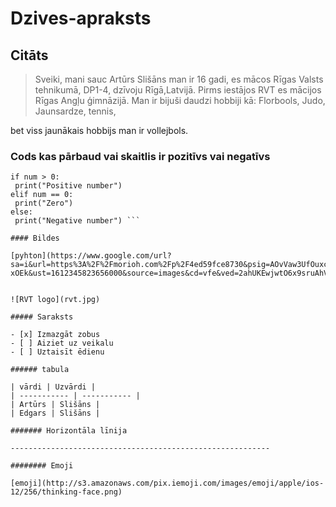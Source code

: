# Dzives-apraksts

## Citāts

 > Sveiki, mani sauc Artūrs Slišāns man ir 16 gadi, es mācos Rīgas Valsts tehnikumā, DP1-4, dzīvoju Rīgā,Latvijā. Pirms iestājos RVT es mācijos Rīgas Angļu ģimnāzijā. Man ir bijuši daudzi hobbiji kā: Florbools, Judo, Jaunsardze, tennis,
 
  bet viss jaunākais hobbijs man ir vollejbols.

### Cods kas pārbaud vai skaitlis ir pozitīvs vai negatīvs

  ``` num = float(input("Enter a number: "))
if num > 0:
   print("Positive number")
elif num == 0:
   print("Zero")
else:
   print("Negative number") ```

#### Bildes

[pyhton](https://www.google.com/url?sa=i&url=https%3A%2F%2Fmorioh.com%2Fp%2F4ed59fce8730&psig=AOvVaw3UfOuxcASRDtPnBg8-xOEk&ust=1612345823656000&source=images&cd=vfe&ved=2ahUKEwjwtO6x9sruAhVDAXcKHZ94BmoQjRx6BAgAEAc)


 ![RVT logo](rvt.jpg)

##### Saraksts

- [x] Izmazgāt zobus
- [ ] Aiziet uz veikalu
- [ ] Uztaisīt ēdienu

###### tabula

| vārdi | Uzvārdi |
| ----------- | ----------- |
| Artūrs | Slišāns |
| Edgars | Slišāns |

####### Horizontāla līnija

----------------------------------------------------------

######## Emoji

[emoji](http://s3.amazonaws.com/pix.iemoji.com/images/emoji/apple/ios-12/256/thinking-face.png)
